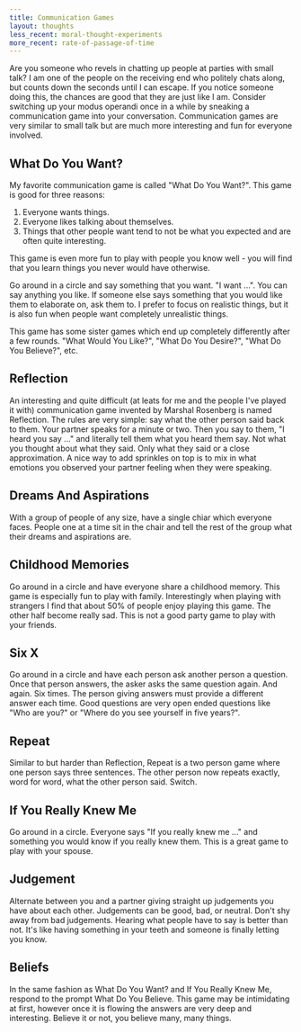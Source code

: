 ```yaml
---
title: Communication Games
layout: thoughts
less_recent: moral-thought-experiments
more_recent: rate-of-passage-of-time
---
```

Are you someone who revels in chatting up people at parties with small talk? I am one of the people on the receiving end who politely chats along, but counts down the seconds until I can escape. If you notice someone doing this, the chances are good that they are just like I am. Consider switching up your modus operandi once in a while by sneaking a communication game into your conversation. Communication games are very similar to small talk but are much more interesting and fun for everyone involved.

## What Do You Want?

My favorite communication game is called "What Do You Want?". This game is good for three reasons:

1. Everyone wants things.
1. Everyone likes talking about themselves.
1. Things that other people want tend to not be what you expected and are often quite interesting.

This game is even more fun to play with people you know well - you will find that you learn things you never would have otherwise.

Go around in a circle and say something that you want. "I want ...". You can say anything you like. If someone else says something that you would like them to elaborate on, ask them to. I prefer to focus on realistic things, but it is also fun when people want completely unrealistic things.

This game has some sister games which end up completely differently after a few rounds. "What Would You Like?", "What Do You Desire?", "What Do You Believe?", etc.

## Reflection

An interesting and quite difficult (at leats for me and the people I've played it with) communication game invented by Marshal Rosenberg is named Reflection. The rules are very simple: say what the other person said back to them. Your partner speaks for a minute or two. Then you say to them, "I heard you say ..." and literally tell them what you heard them say. Not what you thought about what they said. Only what they said or a close approximation. A nice way to add sprinkles on top is to mix in what emotions you observed your partner feeling when they were speaking.

## Dreams And Aspirations

With a group of people of any size, have a single chiar which everyone faces. People one at a time sit in the chair and tell the rest of the group what their dreams and aspirations are.

## Childhood Memories

Go around in a circle and have everyone share a childhood memory. This game is especially fun to play with family. Interestingly when playing with strangers I find that about 50% of people enjoy playing this game. The other half become really sad. This is not a good party game to play with your friends.

## Six X

Go around in a circle and have each person ask another person a question. Once that person answers, the asker asks the same question again. And again. Six times. The person giving answers must provide a different answer each time. Good questions are very open ended questions like "Who are you?" or "Where do you see yourself in five years?".

## Repeat

Similar to but harder than Reflection, Repeat is a two person game where one person says three sentences. The other person now repeats exactly, word for word, what the other person said. Switch.

## If You Really Knew Me

Go around in a circle. Everyone says "If you really knew me ..." and something you would know if you really knew them. This is a great game to play with your spouse.

## Judgement

Alternate between you and a partner giving straight up judgements you have about each other. Judgements can be good, bad, or neutral. Don't shy away from bad judgements. Hearing what people have to say is better than not. It's like having something in your teeth and someone is finally letting you know.

## Beliefs

In the same fashion as What Do You Want? and If You Really Knew Me, respond to the prompt What Do You Believe. This game may be intimidating at first, however once it is flowing the answers are very deep and interesting. Believe it or not, you believe many, many things.